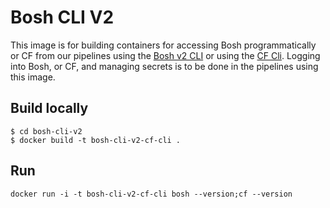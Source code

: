 # Bosh CLI V2

This image is for building containers for accessing Bosh programmatically or CF from our pipelines using the [Bosh v2 CLI](https://bosh.io/docs/cli-v2.html) or using the [CF Cli](). Logging into Bosh, or CF, and managing secrets is to be done in the pipelines using this image.

## Build locally

```
$ cd bosh-cli-v2
$ docker build -t bosh-cli-v2-cf-cli .
```

## Run

```
docker run -i -t bosh-cli-v2-cf-cli bosh --version;cf --version
```